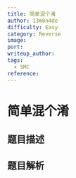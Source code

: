 ```yaml
---
title: 简单混个淆
author: 13m0n4de
difficulty: Easy
category: Reverse
image:
port:
writeup_author:
tags:
  - SMC
reference:
---
```


# 简单混个淆

## 题目描述

<description>

## 题目解析

<analysis>
